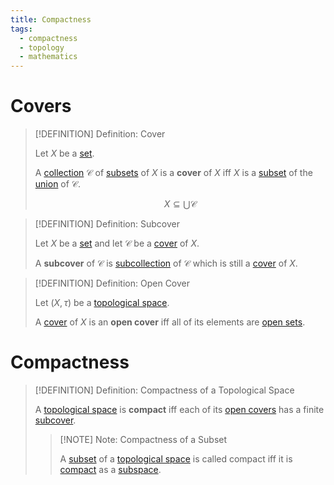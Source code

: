 ```yaml
---
title: Compactness
tags:
  - compactness
  - topology
  - mathematics
---
```


# Covers

>[!DEFINITION] Definition: Cover
>
>Let $X$ be a [set](../../Set%20Theory/Sets.md).
>
>A [collection](../../Set%20Theory/Collections/Collections.md) $\mathcal{C}$ of [subsets](../../Set%20Theory/Sets.md) of $X$ is a **cover** of $X$ iff $X$ is a [subset](../../Set%20Theory/Sets.md) of the [union](../../Set%20Theory/Collections/Operations%20with%20Collections.md) of $\mathcal{C}$.
>
>$$
>X \subseteq \bigcup \mathcal{C}
>$$
>

>[!DEFINITION] Definition: Subcover
>
>Let $X$ be a [set](../../Set%20Theory/Sets.md) and let $\mathcal{C}$ be a [cover](./index.md#covers) of $X$.
>
>A **subcover** of $\mathcal{C}$ is [subcollection](../../Set%20Theory/Collections/Collections.md) of $\mathcal{C}$ which is still a [cover](./index.md#covers) of $X$.
>

>[!DEFINITION] Definition: Open Cover
>
>Let $(X, \tau)$ be a [topological space](../Topological%20Spaces.md).
>
>A [cover](./index.md#covers) of $X$ is an **open cover** iff all of its elements are [open sets](../Topological%20Spaces.md).
>

# Compactness

>[!DEFINITION] Definition: Compactness of a Topological Space
>
>A [topological space](../Topological%20Spaces.md) is **compact** iff each of its [open covers](./index.md#covers) has a finite [subcover](./index.md#covers).
>
>>[!NOTE] Note: Compactness of a Subset
>>
>>A [subset](../../Set%20Theory/Sets.md) of a [topological space](../Topological%20Spaces.md) is called compact iff it is [compact](/index.md#compactness) as a [subspace](../Topological%20Subspaces.md).
>>
>


